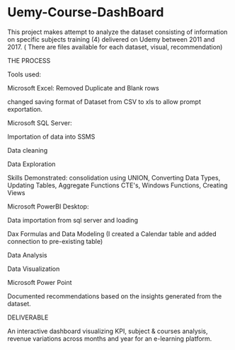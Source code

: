 # Uemy-Course-DashBoard



This project makes attempt to analyze the dataset consisting of information on specific subjects training (4) delivered on Udemy between 2011 and 2017. ( There are files available for each dataset, visual, recommendation)

THE PROCESS

Tools used:

Microsoft Excel: Removed Duplicate and Blank rows

changed saving format of Dataset from CSV to xls to allow prompt exportation.

Microsoft SQL Server:

Importation of data into SSMS

Data cleaning

Data Exploration

Skills Demonstrated: consolidation using UNION, Converting Data Types, Updating Tables, Aggregate Functions CTE's, Windows Functions, Creating Views


Microsoft PowerBI Desktop:

Data importation from sql server and loading 

Dax Formulas and Data Modeling (I created a Calendar table and added connection to pre-existing table)

Data Analysis

Data Visualization

Microsoft Power Point

Documented recommendations based on the insights generated from the dataset.

DELIVERABLE

An interactive dashboard visualizing KPI, subject & courses analysis, revenue variations across months and year for an e-learning platform. 

